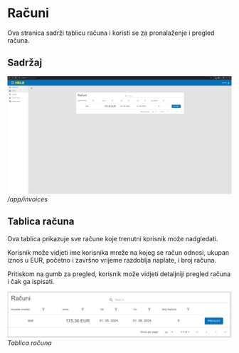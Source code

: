 # Računi

Ova stranica sadrži tablicu računa i koristi se za pronalaženje i pregled
računa.

## Sadržaj

![Stranica računa](../../assets/invoices-page.png) _/app/invoices_

## Tablica računa

Ova tablica prikazuje sve račune koje trenutni korisnik može nadgledati.

Korisnik može vidjeti ime korisnika mreže na kojeg se račun odnosi, ukupan iznos
u EUR, početno i završno vrijeme razdoblja naplate, i broj računa.

Pritiskom na gumb za pregled, korisnik može vidjeti detaljniji pregled računa i
čak ga ispisati.

![Tablica računa](../../assets/invoices-table.png) _Tablica računa_
